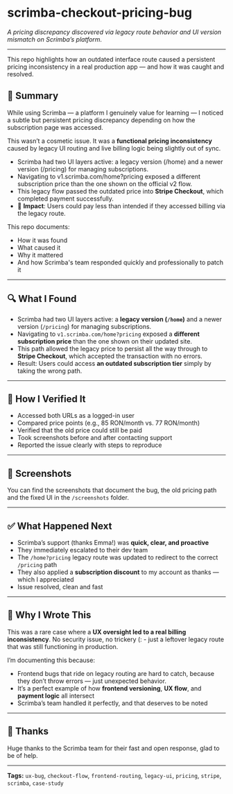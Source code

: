 # scrimba-checkout-pricing-bug
*A pricing discrepancy discovered via legacy route behavior and UI version mismatch on Scrimba’s platform.*

---

This repo highlights how an outdated interface route caused a persistent pricing inconsistency in a real production app — and how it was caught and resolved.

## 🧠 Summary

While using Scrimba — a platform I genuinely value for learning — I noticed a subtle but persistent pricing discrepancy depending on how the subscription page was accessed.

This wasn’t a cosmetic issue. It was a **functional pricing inconsistency** caused by legacy UI routing and live billing logic being slightly out of sync.
- Scrimba had two UI layers active: a legacy version (/home) and a newer version (/pricing) for managing subscriptions.
- Navigating to v1.scrimba.com/home?pricing exposed a different subscription price than the one shown on the official v2 flow.
- This legacy flow passed the outdated price into **Stripe Checkout**, which completed payment successfully.
- 🧨 **Impact**: Users could pay less than intended if they accessed billing via the legacy route.

This repo documents:
- How it was found
- What caused it
- Why it mattered
- And how Scrimba's team responded quickly and professionally to patch it

---

## 🔍 What I Found

- Scrimba had two UI layers active: a **legacy version (`/home`)** and a newer version (`/pricing`) for managing subscriptions.
- Navigating to `v1.scrimba.com/home?pricing` exposed a **different subscription price** than the one shown on their updated site.
- This path allowed the legacy price to persist all the way through to **Stripe Checkout**, which accepted the transaction with no errors.
- Result: Users could access **an outdated subscription tier** simply by taking the wrong path.

---

## 🧪 How I Verified It

- Accessed both URLs as a logged-in user
- Compared price points (e.g., 85 RON/month vs. 77 RON/month)
- Verified that the old price could still be paid
- Took screenshots before and after contacting support
- Reported the issue clearly with steps to reproduce

---

## 📸 Screenshots

You can find the screenshots that document the bug, the old pricing path and the fixed UI in the `/screenshots` folder.

 ---

## ✅ What Happened Next

- Scrimba’s support (thanks Emma!) was **quick, clear, and proactive**
- They immediately escalated to their dev team
- The `/home?pricing` legacy route was updated to redirect to the correct `/pricing` path
- They also applied a **subscription discount** to my account as thanks — which I appreciated
- Issue resolved, clean and fast

---

## 📘 Why I Wrote This

This was a rare case where a **UX oversight led to a real billing inconsistency**. No security issue, no trickery (: - just a leftover legacy route that was still functioning in production.

I’m documenting this because:
- Frontend bugs that ride on legacy routing are hard to catch, because they don’t throw errors — just unexpected behavior.
- It’s a perfect example of how **frontend versioning**, **UX flow**, and **payment logic** all intersect
- Scrimba’s team handled it perfectly, and that deserves to be noted 

---

## 🙏 Thanks

Huge thanks to the Scrimba team for their fast and open response, glad to be of help.

---

**Tags:** `ux-bug`, `checkout-flow`, `frontend-routing`, `legacy-ui`, `pricing`, `stripe`, `scrimba`, `case-study`
